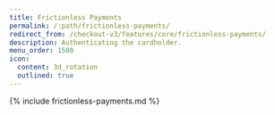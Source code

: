 ```yaml
---
title: Frictionless Payments
permalink: /:path/frictionless-payments/
redirect_from: /checkout-v3/features/core/frictionless-payments/
description: Authenticating the cardholder.
menu_order: 1500
icon:
  content: 3d_rotation
  outlined: true
---
```


{% include frictionless-payments.md %}
